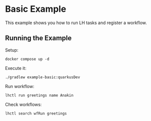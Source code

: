 # Basic Example

This example shows you how to run LH tasks and register a workflow.

## Running the Example

Setup:

```shell
docker compose up -d
```

Execute it:

```shell
./gradlew example-basic:quarkusDev
```

Run workflow:

```shell
lhctl run greetings name Anakin
```

Check workflows:

```shell
lhctl search wfRun greetings
```
